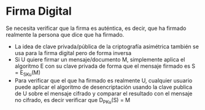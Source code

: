 # Firma Digital
Se necesita verificar que la firma es auténtica, es decir, que ha firmado realmente la persona que dice 
que ha firmado.
- La idea de clave privada/pública de la criptografía asimétrica también se usa para la firma digital pero de forma inversa
- Si U quiere firmar un mensaje/documento M, simplemente 
aplica el algoritmo E con su clave privada de forma que el 
mensaje firmado es S = E<sub>SKu</sub>(M)
- Para verificar que el que ha firmado es realmente U, 
cualquier usuario puede aplicar el algoritmo de 
desencriptación usando la clave publica de U sobre el 
mensaje cifrado y comparar el resultado con el mensaje no 
cifrado, es decir verificar que D<sub>PKu</sub>(S) = M
